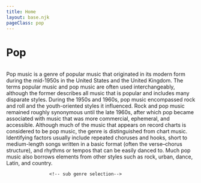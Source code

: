 ```yaml
---
title: Home
layout: base.njk
pageClass: pop
---
```

<h1 class="main-genre">Pop</h1>
<img src=""> <!-- image depicting the genre-->

<p class="summary">Pop music is a genre of popular music that originated in its modern form during the mid-1950s in the United States and the United Kingdom. The terms popular music and pop music are often used interchangeably, although the former describes all music that is popular and includes many disparate styles. During the 1950s and 1960s, pop music encompassed rock and roll and the youth-oriented styles it influenced. Rock and pop music remained roughly synonymous until the late 1960s, after which pop became associated with music that was more commercial, ephemeral, and accessible. 
Although much of the music that appears on record charts is considered to be pop music, the genre is distinguished from chart music. Identifying factors usually include repeated choruses and hooks, short to medium-length songs written in a basic format (often the verse–chorus structure), and rhythms or tempos that can be easily danced to. Much pop music also borrows elements from other styles such as rock, urban, dance, Latin, and country.
    <!-- summary of main genre here--> </p>

                    <!-- sub genre selection-->
                    
<div class="sub">
<img src=""> <!-- image of popular album or artist from said sub-genre-->
<div class="sub-info">
<h3><!--sub genre name--></h3>
<p><!-- short description of sub genre--></p>
</div>
</div>

<div class="sub">
<img src=""> <!-- image of popular album or artist from said sub-genre-->
<div class="sub-info">
<h3><!--sub genre name--></h3>
<p><!-- short description of sub genre--></p>
</div>
</div>

<div class="sub">
<img src=""> <!-- image of popular album or artist from said sub-genre-->
<div class="sub-info">
<h3><!--sub genre name--></h3>
<p><!-- short description of sub genre--></p>
</div>
</div>
